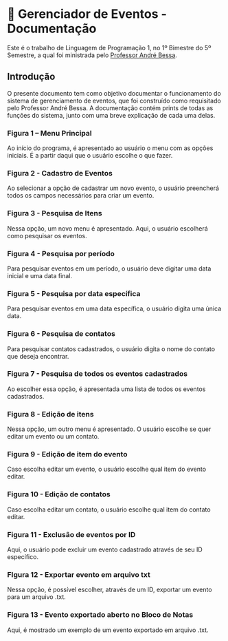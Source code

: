 # 📖 Gerenciador de Eventos - Documentação
Este é o trabalho de Linguagem de Programação 1, no 1º Bimestre do 5º Semestre, a qual foi ministrada pelo [Professor André Bessa](https://github.com/bessax).

## Introdução
O presente documento tem como objetivo documentar o funcionamento do sistema de gerenciamento de eventos, que foi construído como requisitado pelo Professor André Bessa. A documentação contém prints de todas as funções do sistema, junto com uma breve explicação de cada uma delas.

### Figura 1 – Menu Principal
Ao início do programa, é apresentado ao usuário o menu com as opções iniciais. É a partir daqui que o usuário escolhe o que fazer.

### Figura 2 - Cadastro de Eventos
Ao selecionar a opção de cadastrar um novo evento, o usuário preencherá todos os campos necessários para criar um evento.

### Figura 3 - Pesquisa de Itens
Nessa opção, um novo menu é apresentado. Aqui, o usuário escolherá como pesquisar os eventos.

### Figura 4 - Pesquisa por período
Para pesquisar eventos em um período, o usuário deve digitar uma data inicial e uma data final.

### Figura 5 - Pesquisa por data específica
Para pesquisar eventos em uma data específica, o usuário digita uma única data.

### Figura 6 - Pesquisa de contatos
Para pesquisar contatos cadastrados, o usuário digita o nome do contato que deseja encontrar.

### Figura 7 - Pesquisa de todos os eventos cadastrados
Ao escolher essa opção, é apresentada uma lista de todos os eventos cadastrados.

### Figura 8 - Edição de itens 
Nessa opção, um outro menu é apresentado. O usuário escolhe se quer editar um evento ou um contato.

### Figura 9 - Edição de item do evento
Caso escolha editar um evento, o usuário escolhe qual item do evento editar.

### Figura 10 - Edição de contatos
Caso escolha editar um contato, o usuário escolhe qual item do contato editar.

### Figura 11 - Exclusão de eventos por ID
Aqui, o usuário pode excluir um evento cadastrado através de seu ID específico.

### FIgura 12 - Exportar evento em arquivo txt
Nessa opção, é possível escolher, através de um ID, exportar um evento para um arquivo .txt.

### Figura 13 - Evento exportado aberto no Bloco de Notas
Aqui, é mostrado um exemplo de um evento exportado em arquivo .txt.